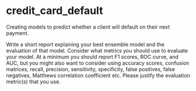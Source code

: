 # credit_card_default
Creating models to predict whether a client will default on their next payment.

Write a short report explaining your best ensemble model and the evaluation of that model. Consider what metrics you should use to evaluate your model. At a minimum you should report F1 scores, ROC curve, and AUC, but you might also want to consider using accuracy scores, confusion matrices, recall, precision, sensitivity, specificity, false positives, false negatives, Matthews correlation coefficient etc. Please justify the evaluation metric(s) that you use.
